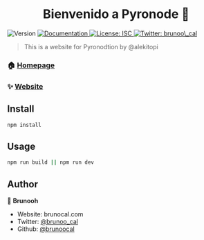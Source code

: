 <h1 align="center">Bienvenido a Pyronode 👋</h1>
<p>
  <img alt="Version" src="https://img.shields.io/badge/version-1.0.0-blue.svg?cacheSeconds=2592000" />
  <a href="https://github.com/brunoocal/pyronode" target="_blank">
    <img alt="Documentation" src="https://img.shields.io/badge/documentation-yes-brightgreen.svg" />
  </a>
  <a href="#" target="_blank">
    <img alt="License: ISC" src="https://img.shields.io/badge/License-ISC-yellow.svg" />
  </a>
  <a href="https://twitter.com/brunoo\_cal" target="_blank">
    <img alt="Twitter: brunoo\_cal" src="https://img.shields.io/twitter/follow/brunoo\_cal.svg?style=social" />
  </a>
</p>

> This is a website for Pyronodtion by @alekitopi

### 🏠 [Homepage](https://github.com/brunoocal/pyronode)

### ✨ [Website](https://pyronode.com)

## Install

```sh
npm install
```

## Usage

```sh
npm run build || npm run dev
```


## Author

👤 **Brunooh**

* Website: brunocal.com
* Twitter: [@brunoo\_cal](https://twitter.com/brunoo_cal)
* Github: [@brunoocal](https://github.com/brunoocal)
